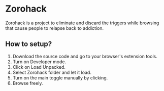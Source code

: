 # Zorohack

Zorohack is a project to eliminate and discard the triggers while browsing that cause people to relapse back to addiction.

## How to setup?

1. Download the source code and go to your browser's extension tools.
2. Turn on Developer mode.
3. Click on Load Unpacked.
4. Select Zorohack folder and let it load.
5. Turn on the main toggle manually by clicking.
6. Browse freely.
